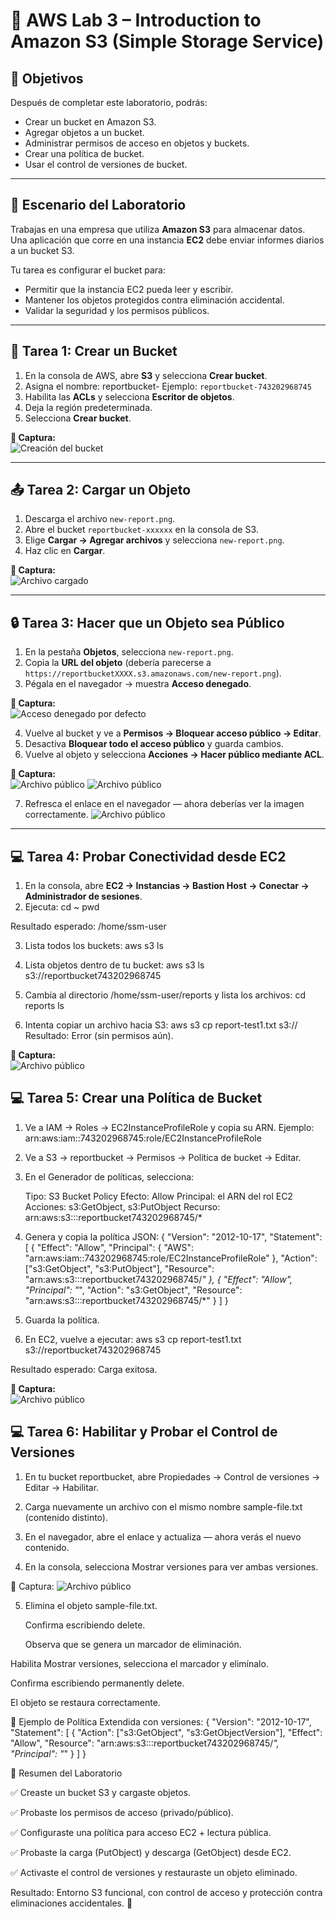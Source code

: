 # 🧠 AWS Lab 3 – Introduction to Amazon S3 (Simple Storage Service)

## 🎯 Objetivos

Después de completar este laboratorio, podrás:

- Crear un bucket en Amazon S3.  
- Agregar objetos a un bucket.  
- Administrar permisos de acceso en objetos y buckets.  
- Crear una política de bucket.  
- Usar el control de versiones de bucket.  

---

## 🧩 Escenario del Laboratorio

Trabajas en una empresa que utiliza **Amazon S3** para almacenar datos.  
Una aplicación que corre en una instancia **EC2** debe enviar informes diarios a un bucket S3.

Tu tarea es configurar el bucket para:

- Permitir que la instancia EC2 pueda leer y escribir.  
- Mantener los objetos protegidos contra eliminación accidental.  
- Validar la seguridad y los permisos públicos.

---

## 🧱 Tarea 1: Crear un Bucket

1. En la consola de AWS, abre **S3** y selecciona **Crear bucket**.  
2. Asigna el nombre: reportbucket-<tu-ID-de-cuenta>
Ejemplo: `reportbucket-743202968745`
3. Habilita las **ACLs** y selecciona **Escritor de objetos**.  
4. Deja la región predeterminada.  
5. Selecciona **Crear bucket**.

**📸 Captura:**  
![Creación del bucket](img/s3-lab-bucket-created.png)

---

## 📤 Tarea 2: Cargar un Objeto

1. Descarga el archivo `new-report.png`.  
2. Abre el bucket `reportbucket-xxxxxx` en la consola de S3.  
3. Elige **Cargar → Agregar archivos** y selecciona `new-report.png`.  
4. Haz clic en **Cargar**.

**📸 Captura:**  
![Archivo cargado](img/s3-lab-uploaded.png)

---

## 🔒 Tarea 3: Hacer que un Objeto sea Público

1. En la pestaña **Objetos**, selecciona `new-report.png`.  
2. Copia la **URL del objeto** (debería parecerse a `https://reportbucketXXXX.s3.amazonaws.com/new-report.png`).  
3. Pégala en el navegador → muestra **Acceso denegado**.

**📸 Captura:**  
![Acceso denegado por defecto](img/s3-lab-access-denied.png)

4. Vuelve al bucket y ve a **Permisos → Bloquear acceso público → Editar**.  
5. Desactiva **Bloquear todo el acceso público** y guarda cambios.  
6. Vuelve al objeto y selecciona **Acciones → Hacer público mediante ACL**.

**📸 Captura:**  
![Archivo público](img/s3-lab-public-2.png)
![Archivo público](img/s3-lab-public-3.png)


7. Refresca el enlace en el navegador — ahora deberías ver la imagen correctamente.
![Archivo público](img/s3-lab-public-4.png)

---

## 💻 Tarea 4: Probar Conectividad desde EC2

1. En la consola, abre **EC2 → Instancias → Bastion Host → Conectar → Administrador de sesiones**.  
2. Ejecuta:
    cd ~
    pwd

Resultado esperado:
    /home/ssm-user

3. Lista todos los buckets:
    aws s3 ls

4. Lista objetos dentro de tu bucket:
    aws s3 ls s3://reportbucket743202968745

5. Cambia al directorio /home/ssm-user/reports y lista los archivos:
    cd reports
    ls

6. Intenta copiar un archivo hacia S3:
    aws s3 cp report-test1.txt s3://
    Resultado: Error (sin permisos aún).

**📸 Captura:**  
![Archivo público](img/s3-lab-.png)


## 💻 Tarea 5: Crear una Política de Bucket

1. Ve a IAM → Roles → EC2InstanceProfileRole y copia su ARN.
    Ejemplo:
    arn:aws:iam::743202968745:role/EC2InstanceProfileRole

2. Ve a S3 → reportbucket → Permisos → Política de bucket → Editar.

3. En el Generador de políticas, selecciona:

    Tipo: S3 Bucket Policy
    Efecto: Allow
    Principal: el ARN del rol EC2
    Acciones: s3:GetObject, s3:PutObject
    Recurso: arn:aws:s3:::reportbucket743202968745/*

4. Genera y copia la política JSON:
{
  "Version": "2012-10-17",
  "Statement": [
    {
      "Effect": "Allow",
      "Principal": {
        "AWS": "arn:aws:iam::743202968745:role/EC2InstanceProfileRole"
      },
      "Action": ["s3:GetObject", "s3:PutObject"],
      "Resource": "arn:aws:s3:::reportbucket743202968745/*"
    },
    {
      "Effect": "Allow",
      "Principal": "*",
      "Action": "s3:GetObject",
      "Resource": "arn:aws:s3:::reportbucket743202968745/*"
    }
  ]
}

5. Guarda la política.

6. En EC2, vuelve a ejecutar:
    aws s3 cp report-test1.txt s3://reportbucket743202968745

Resultado esperado: Carga exitosa.

**📸 Captura:**  
![Archivo público](img/s3-lab.png)



## 💻 Tarea 6: Habilitar y Probar el Control de Versiones


1. En tu bucket reportbucket, abre Propiedades → Control de versiones → Editar → Habilitar.

2. Carga nuevamente un archivo con el mismo nombre sample-file.txt (contenido distinto).

3. En el navegador, abre el enlace y actualiza — ahora verás el nuevo contenido.

4. En la consola, selecciona Mostrar versiones para ver ambas versiones.

📸 Captura:
![Archivo público](img/s3-lab-public.png)

5. Elimina el objeto sample-file.txt.

    Confirma escribiendo delete.

    Observa que se genera un marcador de eliminación.

Habilita Mostrar versiones, selecciona el marcador y elimínalo.

Confirma escribiendo permanently delete.

El objeto se restaura correctamente.

🧩 Ejemplo de Política Extendida con versiones:
    {
  "Version": "2012-10-17",
  "Statement": [
    {
      "Action": ["s3:GetObject", "s3:GetObjectVersion"],
      "Effect": "Allow",
      "Resource": "arn:aws:s3:::reportbucket743202968745/*",
      "Principal": "*"
    }
  ]
}





🧠 Resumen del Laboratorio

✅ Creaste un bucket S3 y cargaste objetos.

✅ Probaste los permisos de acceso (privado/público).

✅ Configuraste una política para acceso EC2 + lectura pública.

✅ Probaste la carga (PutObject) y descarga (GetObject) desde EC2.

✅ Activaste el control de versiones y restauraste un objeto eliminado.

Resultado: Entorno S3 funcional, con control de acceso y protección contra eliminaciones accidentales. 🚀